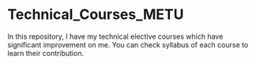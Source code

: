 # Technical_Courses_METU
In this repository, I have my technical elective courses which have significant improvement on me. You can check syllabus of each course to learn their contribution.

